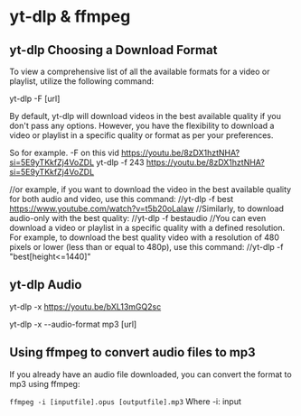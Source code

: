 # yt-dlp & ffmpeg

## yt-dlp Choosing a Download Format

To view a comprehensive list of all the available formats for a video or playlist, utilize the following command:

yt-dlp -F [url]

By default, yt-dlp will download videos in the best available quality if you don't pass any options. However, you have the flexibility to download a video or playlist in a specific quality or format as per your preferences.

So for example. -F on this vid https://youtu.be/8zDX1hztNHA?si=5E9yTKkfZj4VoZDL
yt-dlp -f 243 https://youtu.be/8zDX1hztNHA?si=5E9yTKkfZj4VoZDL 

//or example, if you want to download the video in the best available quality for both audio and video, use this command:
//yt-dlp -f best https://www.youtube.com/watch?v=t5b20oLaIaw
//Similarly, to download audio-only with the best quality:
//yt-dlp -f bestaudio <URL>
//You can even download a video or playlist in a specific quality with a defined resolution. For example, to download the best quality video with a resolution of 480 pixels or lower (less than or equal to 480p), use this command:
//yt-dlp -f "best[height<=1440]" <URL>

## yt-dlp Audio
yt-dlp -x https://youtu.be/bXL13mGQ2sc


yt-dlp -x --audio-format mp3 [url]

## Using ffmpeg to convert audio files to mp3

If you already have an audio file downloaded, you can convert the format to mp3 using ffmpeg:

`
ffmpeg -i [inputfile].opus [outputfile].mp3
`
Where
-i: input